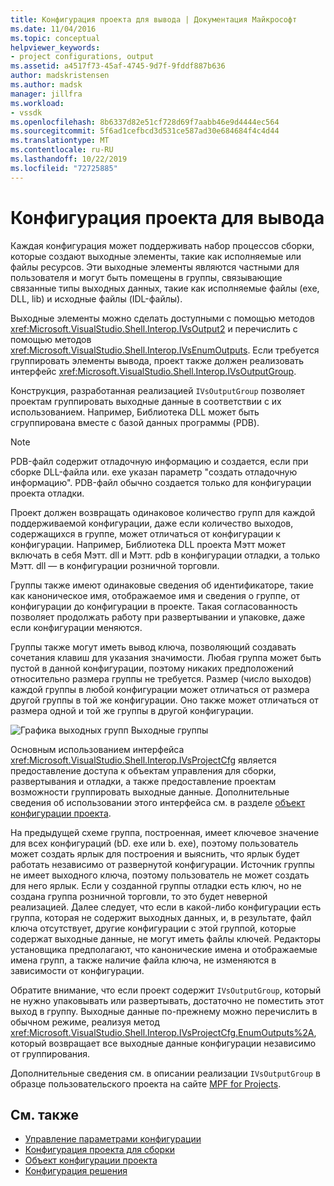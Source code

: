 ```yaml
---
title: Конфигурация проекта для вывода | Документация Майкрософт
ms.date: 11/04/2016
ms.topic: conceptual
helpviewer_keywords:
- project configurations, output
ms.assetid: a4517f73-45af-4745-9d7f-9fddf887b636
author: madskristensen
ms.author: madsk
manager: jillfra
ms.workload:
- vssdk
ms.openlocfilehash: 8b6337d82e51cf728d69f7aabb46e9d4444ec564
ms.sourcegitcommit: 5f6ad1cefbcd3d531ce587ad30e684684f4c4d44
ms.translationtype: MT
ms.contentlocale: ru-RU
ms.lasthandoff: 10/22/2019
ms.locfileid: "72725885"
---
```

# <a name="project-configuration-for-output"></a>Конфигурация проекта для вывода
Каждая конфигурация может поддерживать набор процессов сборки, которые создают выходные элементы, такие как исполняемые или файлы ресурсов. Эти выходные элементы являются частными для пользователя и могут быть помещены в группы, связывающие связанные типы выходных данных, такие как исполняемые файлы (exe, DLL, lib) и исходные файлы (IDL-файлы).

 Выходные элементы можно сделать доступными с помощью методов <xref:Microsoft.VisualStudio.Shell.Interop.IVsOutput2> и перечислить с помощью методов <xref:Microsoft.VisualStudio.Shell.Interop.IVsEnumOutputs>. Если требуется группировать элементы вывода, проект также должен реализовать интерфейс <xref:Microsoft.VisualStudio.Shell.Interop.IVsOutputGroup>.

 Конструкция, разработанная реализацией `IVsOutputGroup` позволяет проектам группировать выходные данные в соответствии с их использованием. Например, Библиотека DLL может быть сгруппирована вместе с базой данных программы (PDB).

> [!NOTE]
> PDB-файл содержит отладочную информацию и создается, если при сборке DLL-файла или. exe указан параметр "создать отладочную информацию". PDB-файл обычно создается только для конфигурации проекта отладки.

 Проект должен возвращать одинаковое количество групп для каждой поддерживаемой конфигурации, даже если количество выходов, содержащихся в группе, может отличаться от конфигурации к конфигурации. Например, Библиотека DLL проекта Мэтт может включать в себя Мэтт. dll и Мэтт. pdb в конфигурации отладки, а только Мэтт. dll — в конфигурации розничной торговли.

 Группы также имеют одинаковые сведения об идентификаторе, такие как каноническое имя, отображаемое имя и сведения о группе, от конфигурации до конфигурации в проекте. Такая согласованность позволяет продолжать работу при развертывании и упаковке, даже если конфигурации меняются.

 Группы также могут иметь вывод ключа, позволяющий создавать сочетания клавиш для указания значимости. Любая группа может быть пустой в данной конфигурации, поэтому никаких предположений относительно размера группы не требуется. Размер (число выходов) каждой группы в любой конфигурации может отличаться от размера другой группы в той же конфигурации. Оно также может отличаться от размера одной и той же группы в другой конфигурации.

 ![Графика выходных групп](../../extensibility/internals/media/vsoutputgroups.gif "всаутпутграупс") Выходные группы

 Основным использованием интерфейса <xref:Microsoft.VisualStudio.Shell.Interop.IVsProjectCfg> является предоставление доступа к объектам управления для сборки, развертывания и отладки, а также предоставление проектам возможности группировать выходные данные. Дополнительные сведения об использовании этого интерфейса см. в разделе [объект конфигурации проекта](../../extensibility/internals/project-configuration-object.md).

 На предыдущей схеме группа, построенная, имеет ключевое значение для всех конфигураций (bD. exe или b. exe), поэтому пользователь может создать ярлык для построения и выяснить, что ярлык будет работать независимо от развернутой конфигурации. Источник группы не имеет выходного ключа, поэтому пользователь не может создать для него ярлык. Если у созданной группы отладки есть ключ, но не создана группа розничной торговли, то это будет неверной реализацией. Далее следует, что если в какой-либо конфигурации есть группа, которая не содержит выходных данных, и, в результате, файл ключа отсутствует, другие конфигурации с этой группой, которые содержат выходные данные, не могут иметь файлы ключей. Редакторы установщика предполагают, что канонические имена и отображаемые имена групп, а также наличие файла ключа, не изменяются в зависимости от конфигурации.

 Обратите внимание, что если проект содержит `IVsOutputGroup`, который не нужно упаковывать или развертывать, достаточно не поместить этот выход в группу. Выходные данные по-прежнему можно перечислить в обычном режиме, реализуя метод <xref:Microsoft.VisualStudio.Shell.Interop.IVsProjectCfg.EnumOutputs%2A>, который возвращает все выходные данные конфигурации независимо от группирования.

 Дополнительные сведения см. в описании реализации `IVsOutputGroup` в образце пользовательского проекта на сайте [MPF for Projects](https://github.com/tunnelvisionlabs/MPFProj10).

## <a name="see-also"></a>См. также
- [Управление параметрами конфигурации](../../extensibility/internals/managing-configuration-options.md)
- [Конфигурация проекта для сборки](../../extensibility/internals/project-configuration-for-building.md)
- [Объект конфигурации проекта](../../extensibility/internals/project-configuration-object.md)
- [Конфигурация решения](../../extensibility/internals/solution-configuration.md)